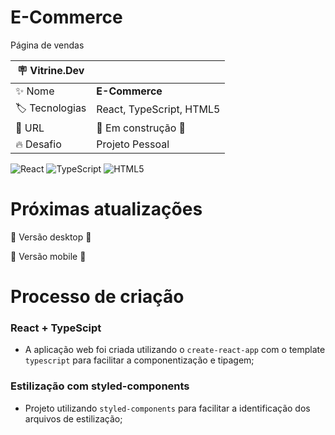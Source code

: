 # E-Commerce

Página de vendas

| :placard: Vitrine.Dev |     |
| -------------  | --- |
| :sparkles: Nome        | **E-Commerce**
| :label: Tecnologias | React, TypeScript, HTML5
| :rocket: URL         | :construction: Em construção :construction:
| :fire: Desafio     | Projeto Pessoal

![React](https://img.shields.io/badge/react-%2320232a.svg?style=for-the-badge&logo=react&logoColor=%2361DAFB)
![TypeScript](https://img.shields.io/badge/typescript-%23007ACC.svg?style=for-the-badge&logo=typescript&logoColor=white)
![HTML5](https://img.shields.io/badge/html5-%23E34F26.svg?style=for-the-badge&logo=html5&logoColor=white)

<!-- Inserir imagem com a #vitrinedev ao final do link -->

# Próximas atualizações

:construction: Versão desktop :construction:

:construction: Versão mobile :construction:

# Processo de criação
### React + TypeScipt
 - A aplicação web foi criada utilizando o `create-react-app` com o template `typescript` para facilitar a componentização e tipagem;

### Estilização com styled-components
 - Projeto utilizando `styled-components` para facilitar a identificação dos arquivos de estilização;
